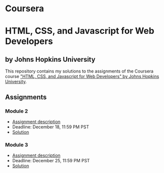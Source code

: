 # Coursera
# HTML, CSS, and Javascript for Web Developers
## by Johns Hopkins University


This repository contains my solutions to the assignments of the Coursera course
["HTML, CSS, and Javascript for Web Developers" by Johns Hopkins University](https://www.coursera.org/learn/html-css-javascript-for-web-developers).

## Assignments

### Module 2
* [Assignment description](https://github.com/jhu-ep-coursera/fullstack-course4/blob/master/assignments/assignment2/Assignment-2.md)
* Deadline: December 18, 11:59 PM PST
* [Solution](https://fatimasr68.github.io/Coursera-Web-Course/module2-solution/)

### Module 3
* [Assignment description]( https://github.com/jhu-ep-coursera/fullstack-course4/blob/master/assignments/assignment3/Assignment-3.md)
* Deadline: December 25, 11:59 PM PST
* [Solution](https://fatimasr68.github.io/Coursera-Web-Course/module3-solution/)

